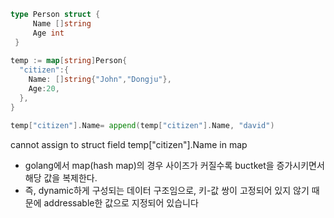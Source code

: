  
```go
type Person struct {
     Name []string
     Age int
 }
 
temp := map[string]Person{
  "citizen":{
    Name: []string{"John","Dongju"},
    Age:20,
  },
}

temp["citizen"].Name= append(temp["citizen"].Name, "david")
```
<p>cannot assign to struct field temp["citizen"].Name in map</p>
<ul>
  <li>golang에서 map(hash map)의 경우 사이즈가 커질수록 buctket을 증가시키면서 해당 값을 복제한다. </li>
  <li>즉, dynamic하게 구성되는 데이터 구조임으로, 키-값 쌍이 고정되어 있지 않기 때문에 addressable한 값으로 지정되어 있습니다</li>
</ul>
